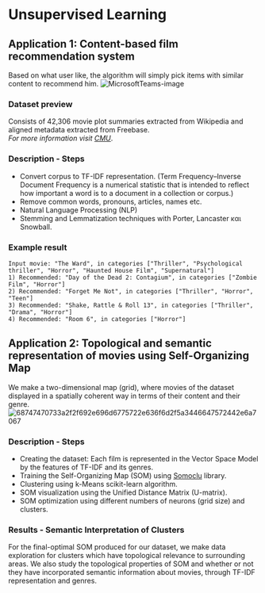 # Unsupervised Learning
## Application 1: Content-based film recommendation system
Based on what user like, the algorithm will simply pick items with similar content to recommend him.
![MicrosoftTeams-image](https://user-images.githubusercontent.com/50949470/111079410-97508f00-8502-11eb-9dc5-4d55c79ff454.png)

### Dataset preview
Consists of 42,306 movie plot summaries extracted from Wikipedia and aligned metadata extracted from Freebase. <br>*For more information visit [CMU](http://www.cs.cmu.edu/~ark/personas/)*.

### Description - Steps
* Convert corpus to TF-IDF representation. (Term Frequency–Inverse Document Frequency is a numerical statistic that is intended to reflect how important a word is to a document in a collection or corpus.)
* Remove common words, pronouns, articles, names etc.
* Natural Language Processing (NLP)
* Stemming and Lemmatization techniques with Porter, Lancaster και Snowball.

### Example result
```
Input movie: "The Ward", in categories ["Thriller", "Psychological thriller", "Horror", "Haunted House Film", "Supernatural"]
1) Recommended: "Day of the Dead 2: Contagium", in categories ["Zombie Film", "Horror"]
2) Recommended: "Forget Me Not", in categories ["Thriller", "Horror", "Teen"]
3) Recommended: "Shake, Rattle & Roll 13", in categories ["Thriller", "Drama", "Horror"]
4) Recommended: "Room 6", in categories ["Horror"]
```

## Application 2: Topological and semantic representation of movies using Self-Organizing Map
We make a two-dimensional map (grid), where movies of the dataset displayed in a spatially coherent way in terms of their content and their genre.<br>
![68747470733a2f2f692e696d6775722e636f6d2f5a3446647572442e6a7067](https://user-images.githubusercontent.com/50949470/111079327-3b860600-8502-11eb-9071-22d09e94ee57.jpg)

### Description - Steps
* Creating the dataset: Each film is represented in the Vector Space Model by the features of TF-IDF and its genres.
* Training the Self-Organizing Map (SOM) using [Somoclu](https://somoclu.readthedocs.io/en/stable/index.html) library.
* Clustering using k-Means scikit-learn algorithm.
* SOM visualization using the Unified Distance Matrix (U-matrix).
* SOM optimization using different numbers of neurons (grid size) and clusters.

### Results - Semantic Interpretation of Clusters
For the final-optimal SOM produced for our dataset, we make data exploration for clusters which have topological relevance to surrounding areas. We also study the topological properties of SOM and whether or not they have incorporated semantic information about movies, through TF-IDF representation and genres.

